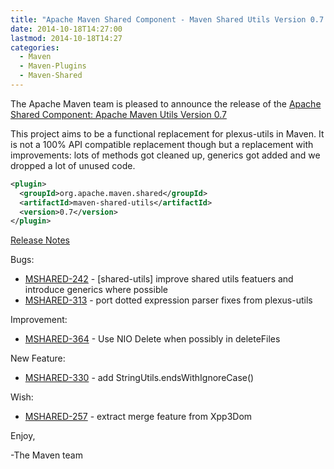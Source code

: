 ```yaml
---
title: "Apache Maven Shared Component - Maven Shared Utils Version 0.7 Released"
date: 2014-10-18T14:27:00
lastmod: 2014-10-18T14:27
categories:
  - Maven
  - Maven-Plugins
  - Maven-Shared
---
```

The Apache Maven team is pleased to announce the release of the 
[Apache Shared Component: Apache Maven Utils Version 0.7](http://maven.apache.org/shared/maven-shared-utils/)

This project aims to be a functional replacement for plexus-utils in Maven. It
is not a 100% API compatible replacement though but a replacement with
improvements: lots of methods got cleaned up, generics got added and we dropped
a lot of unused code.

```xml
<plugin>
  <groupId>org.apache.maven.shared</groupId>
  <artifactId>maven-shared-utils</artifactId>
  <version>0.7</version>
</plugin>
```

<!-- more -->

[Release Notes](http://jira.codehaus.org/secure/ReleaseNote.jspa?version=20184&styleName=Text&projectId=11761)

Bugs:

 * [MSHARED-242](https://issues.apache.org/jira/browse/MSHARED-242) - \[shared-utils\] improve shared utils featuers and introduce generics where possible
 * [MSHARED-313](https://issues.apache.org/jira/browse/MSHARED-313) - port dotted expression parser fixes from plexus-utils

Improvement:

 * [MSHARED-364](https://issues.apache.org/jira/browse/MSHARED-364) - Use NIO Delete when possibly in deleteFiles

New Feature:

 * [MSHARED-330](https://issues.apache.org/jira/browse/MSHARED-330) - add StringUtils.endsWithIgnoreCase()

Wish:

 * [MSHARED-257](https://issues.apache.org/jira/browse/MSHARED-257) - extract merge feature from Xpp3Dom

Enjoy,

-The Maven team
